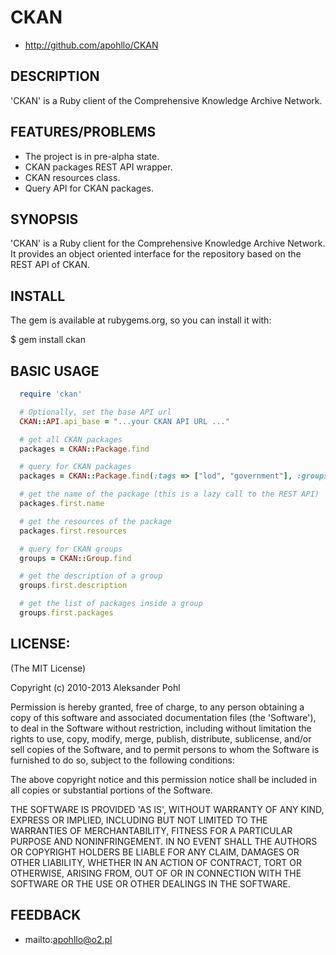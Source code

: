 # CKAN

* http://github.com/apohllo/CKAN

## DESCRIPTION

'CKAN' is a Ruby client of the Comprehensive Knowledge Archive Network.

## FEATURES/PROBLEMS

* The project is in pre-alpha state.
* CKAN packages REST API wrapper.
* CKAN resources class.
* Query API for CKAN packages.

## SYNOPSIS

'CKAN' is a Ruby client for the Comprehensive Knowledge Archive Network. It
provides an object oriented interface for the repository based on the REST API
of CKAN.

## INSTALL

The gem is available at rubygems.org, so you can install it with:

  $ gem install ckan

## BASIC USAGE

```ruby
  require 'ckan'

  # Optionally, set the base API url
  CKAN::API.api_base = "...your CKAN API URL ..."

  # get all CKAN packages
  packages = CKAN::Package.find

  # query for CKAN packages
  packages = CKAN::Package.find(:tags => ["lod", "government"], :groups => "lodcloud")

  # get the name of the package (this is a lazy call to the REST API)
  packages.first.name

  # get the resources of the package
  packages.first.resources

  # query for CKAN groups
  groups = CKAN::Group.find

  # get the description of a group
  groups.first.description

  # get the list of packages inside a group
  groups.first.packages
```

## LICENSE:
 
(The MIT License)

Copyright (c) 2010-2013 Aleksander Pohl

Permission is hereby granted, free of charge, to any person obtaining
a copy of this software and associated documentation files (the
'Software'), to deal in the Software without restriction, including
without limitation the rights to use, copy, modify, merge, publish,
distribute, sublicense, and/or sell copies of the Software, and to
permit persons to whom the Software is furnished to do so, subject to
the following conditions:

The above copyright notice and this permission notice shall be
included in all copies or substantial portions of the Software.

THE SOFTWARE IS PROVIDED 'AS IS', WITHOUT WARRANTY OF ANY KIND,
EXPRESS OR IMPLIED, INCLUDING BUT NOT LIMITED TO THE WARRANTIES OF
MERCHANTABILITY, FITNESS FOR A PARTICULAR PURPOSE AND NONINFRINGEMENT.
IN NO EVENT SHALL THE AUTHORS OR COPYRIGHT HOLDERS BE LIABLE FOR ANY
CLAIM, DAMAGES OR OTHER LIABILITY, WHETHER IN AN ACTION OF CONTRACT,
TORT OR OTHERWISE, ARISING FROM, OUT OF OR IN CONNECTION WITH THE
SOFTWARE OR THE USE OR OTHER DEALINGS IN THE SOFTWARE.

## FEEDBACK

* mailto:apohllo@o2.pl

